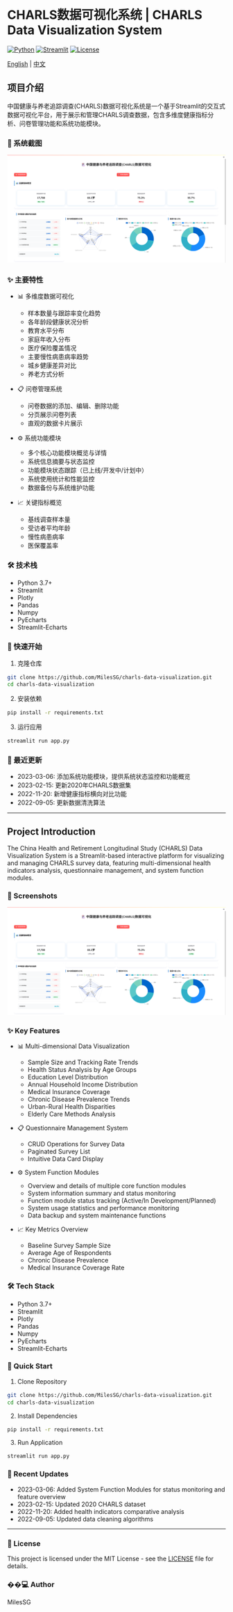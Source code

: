 # CHARLS数据可视化系统 | CHARLS Data Visualization System

[![Python](https://img.shields.io/badge/Python-3.7+-blue.svg)](https://www.python.org)
[![Streamlit](https://img.shields.io/badge/Streamlit-1.28+-red.svg)](https://streamlit.io)
[![License](https://img.shields.io/badge/License-MIT-green.svg)](https://opensource.org/licenses/MIT)

[English](#english) | [中文](#chinese)

<h2 id="chinese">项目介绍</h2>

中国健康与养老追踪调查(CHARLS)数据可视化系统是一个基于Streamlit的交互式数据可视化平台，用于展示和管理CHARLS调查数据，包含多维度健康指标分析、问卷管理功能和系统功能模块。

### 📸 系统截图
![系统运行截图](data/imgs/image.png)

### ✨ 主要特性

- 📊 多维度数据可视化
  - 样本数量与跟踪率变化趋势
  - 各年龄段健康状况分析
  - 教育水平分布
  - 家庭年收入分布
  - 医疗保险覆盖情况
  - 主要慢性病患病率趋势
  - 城乡健康差异对比
  - 养老方式分析

- 📋 问卷管理系统
  - 问卷数据的添加、编辑、删除功能
  - 分页展示问卷列表
  - 直观的数据卡片展示

- ⚙️ 系统功能模块
  - 多个核心功能模块概览与详情
  - 系统信息摘要与状态监控
  - 功能模块状态跟踪（已上线/开发中/计划中）
  - 系统使用统计和性能监控
  - 数据备份与系统维护功能

- 📈 关键指标概览
  - 基线调查样本量
  - 受访者平均年龄
  - 慢性病患病率
  - 医保覆盖率

### 🛠️ 技术栈

- Python 3.7+
- Streamlit
- Plotly
- Pandas
- Numpy
- PyEcharts
- Streamlit-Echarts

### 🚀 快速开始

1. 克隆仓库
```bash
git clone https://github.com/MilesSG/charls-data-visualization.git
cd charls-data-visualization
```

2. 安装依赖
```bash
pip install -r requirements.txt
```

3. 运行应用
```bash
streamlit run app.py
```

### 🔄 最近更新

- 2023-03-06: 添加系统功能模块，提供系统状态监控和功能概览
- 2023-02-15: 更新2020年CHARLS数据集
- 2022-11-20: 新增健康指标横向对比功能
- 2022-09-05: 更新数据清洗算法

---

<h2 id="english">Project Introduction</h2>

The China Health and Retirement Longitudinal Study (CHARLS) Data Visualization System is a Streamlit-based interactive platform for visualizing and managing CHARLS survey data, featuring multi-dimensional health indicators analysis, questionnaire management, and system function modules.

### 📸 Screenshots
![System Screenshot](data/imgs/image.png)

### ✨ Key Features

- 📊 Multi-dimensional Data Visualization
  - Sample Size and Tracking Rate Trends
  - Health Status Analysis by Age Groups
  - Education Level Distribution
  - Annual Household Income Distribution
  - Medical Insurance Coverage
  - Chronic Disease Prevalence Trends
  - Urban-Rural Health Disparities
  - Elderly Care Methods Analysis

- 📋 Questionnaire Management System
  - CRUD Operations for Survey Data
  - Paginated Survey List
  - Intuitive Data Card Display

- ⚙️ System Function Modules
  - Overview and details of multiple core function modules
  - System information summary and status monitoring
  - Function module status tracking (Active/In Development/Planned)
  - System usage statistics and performance monitoring
  - Data backup and system maintenance functions

- 📈 Key Metrics Overview
  - Baseline Survey Sample Size
  - Average Age of Respondents
  - Chronic Disease Prevalence
  - Medical Insurance Coverage Rate

### 🛠️ Tech Stack

- Python 3.7+
- Streamlit
- Plotly
- Pandas
- Numpy
- PyEcharts
- Streamlit-Echarts

### 🚀 Quick Start

1. Clone Repository
```bash
git clone https://github.com/MilesSG/charls-data-visualization.git
cd charls-data-visualization
```

2. Install Dependencies
```bash
pip install -r requirements.txt
```

3. Run Application
```bash
streamlit run app.py
```

### 🔄 Recent Updates

- 2023-03-06: Added System Function Modules for status monitoring and feature overview
- 2023-02-15: Updated 2020 CHARLS dataset
- 2022-11-20: Added health indicators comparative analysis
- 2022-09-05: Updated data cleaning algorithms

---

### 📝 License

This project is licensed under the MIT License - see the [LICENSE](LICENSE) file for details.

### ��‍💻 Author

MilesSG 
